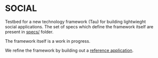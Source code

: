 SOCIAL
======
Testbed for a new technology framework (Tau) for building lightwieght social applications. The set of specs which define the framework itself are present in [specs/](https://github.com/srohatgi/social/blob/master/specs/t.md) folder.

The framework itself is a work in progress. 

We refine the framework by building out a [reference application](http://lifetechno.blogspot.com/2011/10/social-software-part-ii.html).
